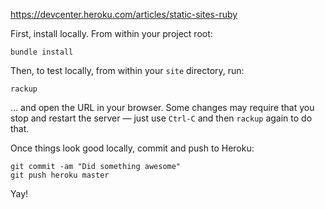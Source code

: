 https://devcenter.heroku.com/articles/static-sites-ruby

First, install locally.  From within your project root:

    bundle install

Then, to test locally, from within your ``site`` directory, run:

    rackup

... and open the URL in your browser.  Some changes may require that you stop and restart the server &mdash; just use ``Ctrl-C`` and then ``rackup`` again to do that.

Once things look good locally, commit and push to Heroku:

    git commit -am "Did something awesome"
    git push heroku master

Yay!
